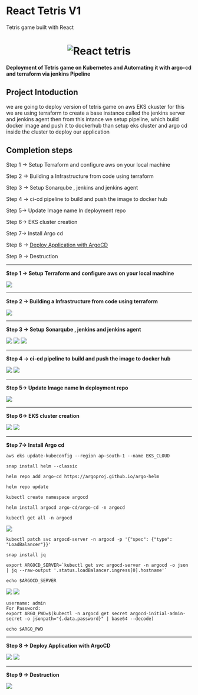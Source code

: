 # React Tetris V1

Tetris game built with React

<h1 align="center">
  <img alt="React tetris " title="#React tetris desktop" src="./images/game.jpg" />
</h1>

**Deployment of Tetris game on Kubernetes and Automating it with argo-cd and terraform via jenkins Pipeline**

## Project Intoduction
we are going to deploy version of tetris game on aws EKS ckuster for this we are using terraform to create a base instance called the jenkins server and jenkins agent then from this intance we setup pipeline, which build docker image and push it to dockerhub than setup eks cluster and argo cd inside the cluster to deploy our application

## Completion steps
Step 1 → Setup Terraform and configure aws on your local machine

Step 2 → Building a Infrastructure from code using terraform

Step 3 → Setup Sonarqube , jenkins and jenkins agent 

Step 4 → ci-cd pipeline to build and push the image to docker hub

Step 5→ Update Image name In deployment repo

Step 6→ EKS cluster creation

Step 7→ Install Argo cd

Step 8 → [Deploy Application with ArgoCD](https://github.com/Omar-Ahmed-Dt/Tetris-deployment-file)

Step 9 → Destruction

---

**Step 1 → Setup Terraform and configure aws on your local machine**

<img src=images/aws_credentials.png>

---

**Step 2 → Building a Infrastructure from code using terraform**

<img src=images/ec2.png>

---

**Step 3 → Setup Sonarqube , jenkins and jenkins agent**

<img src=images/jenkins1.png>
<img src=images/jenkins2.png>
<img src=images/sonar.png>

---

**Step 4 → ci-cd pipeline to build and push the image to docker hub**

<img src=images/ci.png>
<img src=images/dockerhub.png>

---

**Step 5→ Update Image name In deployment repo**

<img src=images/update_name.png>

---

**Step 6→ EKS cluster creation**

<img src=images/eks.png>
<img src=images/eks2.png>

---

**Step 7→ Install Argo cd**

```
aws eks update-kubeconfig --region ap-south-1 --name EKS_CLOUD

snap install helm --classic

helm repo add argo-cd https://argoproj.github.io/argo-helm

helm repo update

kubectl create namespace argocd

helm install argocd argo-cd/argo-cd -n argocd

kubectl get all -n argocd

```

<img src=images/eks3.png>

```
kubectl patch svc argocd-server -n argocd -p '{"spec": {"type": "LoadBalancer"}}'

snap install jq

export ARGOCD_SERVER=`kubectl get svc argocd-server -n argocd -o json | jq --raw-output '.status.loadBalancer.ingress[0].hostname'`

echo $ARGOCD_SERVER
```
<img src=images/eks4.png>
<img src=images/argo1.png>

```
username: admin
For Password: 
export ARGO_PWD=$(kubectl -n argocd get secret argocd-initial-admin-secret -o jsonpath="{.data.password}" | base64 --decode)

echo $ARGO_PWD
```
---

**Step 8 → Deploy Application with ArgoCD**

<img src=images/argo2.png>
<img src=images/argo3.png>

---

**Step 9 → Destruction**

<img src=images/destroy.png>